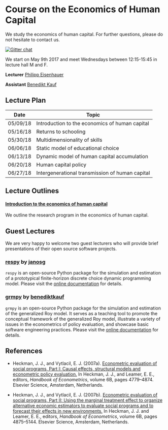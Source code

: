 # Course on the Economics of Human Capital

We study the economics of human capital. For further questions, please do not hesitate to contact us.

[![Gitter chat](https://badges.gitter.im/gitterHQ/gitter.png)](https://gitter.im/eisenhauerIO/Lobby?utm_source=share-link&utm_medium=link&utm_campaign=share-link)
<br>

We start on May 9th 2017 and meet Wednesdays between 12:15-15:45 in lecture hall M and F.

**Lecturer** [Philipp Eisenhauer](https://peisenha.github.io/build/html/index.html)

**Assistant** [Benedikt Kauf](https://github.com/benediktkauf)

## Lecture Plan

| Date      | Topic                                                     |
| ----------| --------------------------------------------------------- |
| 05/09/18  | Introduction to the economics of human capital            |
| 05/16/18  | Returns to schooling                                      |
| 05/30/18  | Multidimensionality of skills                             |
| 06/06/18  | Static model of educational choice                        |
| 06/13/18  | Dynamic model of human capital accumulation               |
| 06/20/18  | Human capital policy                                      |
| 06/27/18  | Intergenerational transmission of human capital           |

## Lecture Outlines

#### [Introduction to the economics of human capital](https://github.com/eisenhauerIO/human_capital/blob/master/distribution/01_intro_human_capital.pdf)

We outline the research program in the economics of human capital.

## Guest Lectures

We are very happy to welcome two guest lecturers who will provide brief presentations of their open source software projects.

### [respy](https://giphy.com/gifs/13HgwGsXF0aiGY/html5) by [janosg](https://github.com/janosg)

``respy`` is an open-source Python package for the simulation and estimation of a prototypical finite-horizon discrete choice dynamic programming model. Please visit the [online documentation](http://respy.readthedocs.io/) for details.


### [grmpy](https://giphy.com/gifs/13HgwGsXF0aiGY/html5) by [benediktkauf](https://github.com/benediktkauf)

``grmpy`` is an open-source Python package for the simulation and estimation of the generalized Roy model. It serves as a teaching tool to promote the conceptual framework of the generalized Roy model, illustrate a variety of issues in the econometrics of policy evaluation, and showcase basic software engineering practices. Please visit the [online documentation](http://grmpy.readthedocs.io/) for details.

## References

*  Heckman, J. J., and Vytlacil, E. J. (2007a). [Econometric evaluation of social programs, Part
I: Causal effects, structural models and econometric policy evaluation.](http://ac.els-cdn.com/S1573441207060709/1-s2.0-S1573441207060709-main.pdf?_tid=b933f5c8-6bbe-11e7-8ae8-00000aacb35d&acdnat=1500385435_c69182d36b79b66bbce5f5a7c593617c) In Heckman, J. J., and Leamer, E. E., editors, *Handbook of Econometrics*, volume 6B, pages 4779–4874. Elsevier
Science, Amsterdam, Netherlands.

* Heckman, J. J., and Vytlacil, E. J. (2007b). [Econometric evaluation of social programs, Part
II: Using the marginal treatment effect to organize alternative economic estimators to evaluate social programs and to forecast their effects in new environments.](http://ac.els-cdn.com/S1573441207060710/1-s2.0-S1573441207060710-main.pdf?_tid=5ccb4ace-6bbf-11e7-807b-00000aab0f26&acdnat=1500385710_c3706f18138fabe356b0f3ebddd75670) In Heckman, J. J. and Leamer, E. E., editors, *Handbook of Econometrics*, volume 6B, pages 4875–5144. Elsevier Science, Amsterdam, Netherlands.
